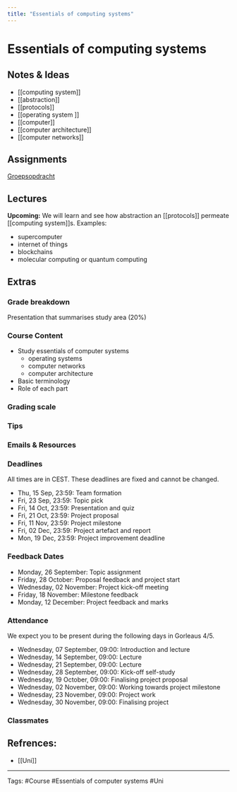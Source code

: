 ```yaml
---
title: "Essentials of computing systems"
---
```

# Essentials of computing systems

## Notes & Ideas
- [[computing system]]
- [[abstraction]]
- [[protocols]]
- [[operating system ]]
- [[computer]]
- [[computer architecture]]
- [[computer networks]] 
## Assignments
[Groepsopdracht](https://liacs.leidenuniv.nl/~basoldh/education/essencs22/)
## Lectures
**Upcoming:**
We will learn and see how abstraction an [[protocols]] permeate [[computing system]]s.
Examples:
- supercomputer 
- internet of things 
- blockchains
- molecular computing or quantum computing 
## Extras
### Grade breakdown
Presentation that summarises study area (20%)
### Course Content
- Study essentials of computer systems 
	- operating systems 
	- computer networks 
	- computer architecture 
- Basic terminology 
- Role of each part 
### Grading scale
### Tips
### Emails & Resources
### Deadlines
All times are in CEST. These deadlines are fixed and cannot be changed.
-   Thu, 15 Sep, 23:59: Team formation
-   Fri, 23 Sep, 23:59: Topic pick
-   Fri, 14 Oct, 23:59: Presentation and quiz
-   Fri, 21 Oct, 23:59: Project proposal
-   Fri, 11 Nov, 23:59: Project milestone
-   Fri, 02 Dec, 23:59: Project artefact and report
-   Mon, 19 Dec, 23:59: Project improvement deadline

### Feedback Dates
-   Monday, 26 September: Topic assignment
-   Friday, 28 October: Proposal feedback and project start
-   Wednesday, 02 November: Project kick-off meeting
-   Friday, 18 November: Milestone feedback
-   Monday, 12 December: Project feedback and marks

### Attendance
We expect you to be present during the following days in Gorleaus 4/5.
-   Wednesday, 07 September, 09:00: Introduction and lecture
-   Wednesday, 14 September, 09:00: Lecture
-   Wednesday, 21 September, 09:00: Lecture
-   Wednesday, 28 September, 09:00: Kick-off self-study
-   Wednesday, 19 October, 09:00: Finalising project proposal
-   Wednesday, 02 November, 09:00: Working towards project milestone
-   Wednesday, 23 November, 09:00: Project work
-   Wednesday, 30 November, 09:00: Finalising project
### Classmates

## Refrences:
- [[Uni]]

---
Tags: #Course #Essentials of computer systems #Uni 